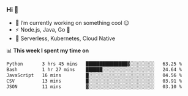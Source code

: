 ### Hi 👋

<!--
**nodejh/nodejh** is a ✨ _special_ ✨ repository because its `README.md` (this file) appears on your GitHub profile.

Here are some ideas to get you started:

- 🔭 I’m currently working on ...
- 🌱 I’m currently learning ...
- 👯 I’m looking to collaborate on ...
- 🤔 I’m looking for help with ...
- 💬 Ask me about ...
- 📫 How to reach me: ...
- 😄 Pronouns: ...
- ⚡ Fun fact: ...
-->

- 🔭 I’m currently working on something cool :wink:
- ⚡ Node.js, Java, Go :thought_balloon:
- 🤖 Serverless, Kubernetes, Cloud Native

📊 **This week I spent my time on**

<!--START_SECTION:waka-->

```txt
Python       3 hrs 45 mins   ███████████████▓░░░░░░░░░   63.25 %
Bash         1 hr 27 mins    ██████░░░░░░░░░░░░░░░░░░░   24.64 %
JavaScript   16 mins         █░░░░░░░░░░░░░░░░░░░░░░░░   04.56 %
CSV          13 mins         █░░░░░░░░░░░░░░░░░░░░░░░░   03.91 %
JSON         11 mins         ▓░░░░░░░░░░░░░░░░░░░░░░░░   03.10 %
```

<!--END_SECTION:waka-->


<!--
:traffic_light: **Visitors**

![visitors](https://visitor-badge.glitch.me/badge?page_id=nodejh.nodejh)
-->
